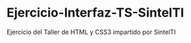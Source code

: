 Ejercicio-Interfaz-TS-SintelTI
==============================

Ejercicio del Taller de HTML y CSS3 impartido por SintelTI